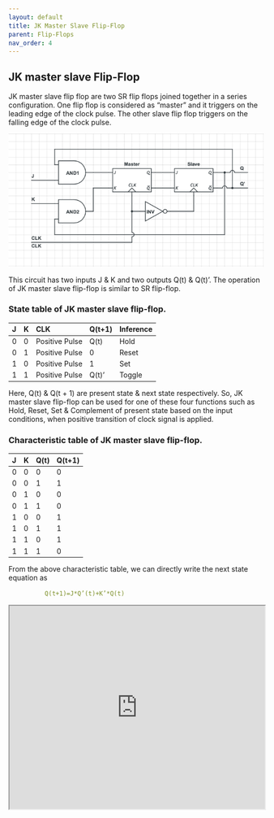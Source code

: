 ```yaml
---
layout: default
title: JK Master Slave Flip-Flop
parent: Flip-Flops
nav_order: 4
---
```


## JK master slave Flip-Flop

JK master slave flip flop are two SR flip flops joined together in a series configuration. One flip flop is considered as “master” and it triggers on the leading edge of the clock pulse. The other slave flip flop triggers on the falling  edge of the clock pulse.

<div style="text-align:center"><img src="../../assets/images/Master_Slave_JK_flipflop.png" /></div>

This circuit has two inputs J & K and two outputs Q(t) & Q(t)’. The operation of JK master slave flip-flop is similar to SR flip-flop. 
### State table of **JK master slave** flip-flop.

| J      |    K    |        CLK        |   Q(t+1) |    Inference   |
|:-------|:--------|:------------------|:---------|:---------------|
|  0     |    0    |  Positive Pulse   |  Q(t)    |     Hold       |
|  0     |    1    |  Positive Pulse   |    0     |     Reset      |
|  1     |    0    |  Positive Pulse   |    1     |     Set        |
|  1     |    1    |  Positive Pulse   |  Q(t)’   |     Toggle     |

Here, Q(t) & Q(t + 1) are present state & next state respectively. So, JK master slave flip-flop can be used for one of these four functions such as Hold, Reset, Set & Complement of present state based on the input conditions, when positive transition of clock signal is applied.

### Characteristic table of JK master slave flip-flop.


| J      |    K    |   Q(t) |   Q(t+1) |
|:-------|:--------|:-------|:---------|
|0	|0	|0	|0|
|0	|0	|1	|1|
|0	|1	|0	|0|
|0	|1	|1	|0|
|1	|0	|0	|1|
|1	|0	|1	|1|
|1	|1	|0	|1|
|1	|1	|1	|0|

From the above characteristic table, we can directly write the next state equation as
```yaml
          Q(t+1)=J*Q’(t)+K’*Q(t) 
```

<iframe width="100%" height="400px" src="https://circuitverse.org/simulator/embed/47534" id="projectPreview" scrolling="no" webkitAllowFullScreen mozAllowFullScreen allowFullScreen> </iframe>

